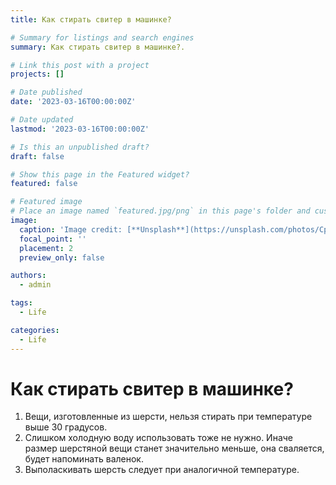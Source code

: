 ```yaml
---
title: Как стирать свитер в машинке?

# Summary for listings and search engines
summary: Как стирать свитер в машинке?.

# Link this post with a project
projects: []

# Date published
date: '2023-03-16T00:00:00Z'

# Date updated
lastmod: '2023-03-16T00:00:00Z'

# Is this an unpublished draft?
draft: false

# Show this page in the Featured widget?
featured: false

# Featured image
# Place an image named `featured.jpg/png` in this page's folder and customize its options here.
image:
  caption: 'Image credit: [**Unsplash**](https://unsplash.com/photos/CpkOjOcXdUY)'
  focal_point: ''
  placement: 2
  preview_only: false

authors:
  - admin

tags:
  - Life

categories:
  - Life
---
```

# Как стирать свитер в машинке?

1. Вещи, изготовленные из шерсти, нельзя стирать при температуре выше 30 градусов.
2. Слишком холодную воду использовать тоже не нужно. Иначе размер шерстяной вещи станет значительно меньше, она сваляется, будет напоминать валенок. 
3. Выполаскивать шерсть следует при аналогичной температуре.

